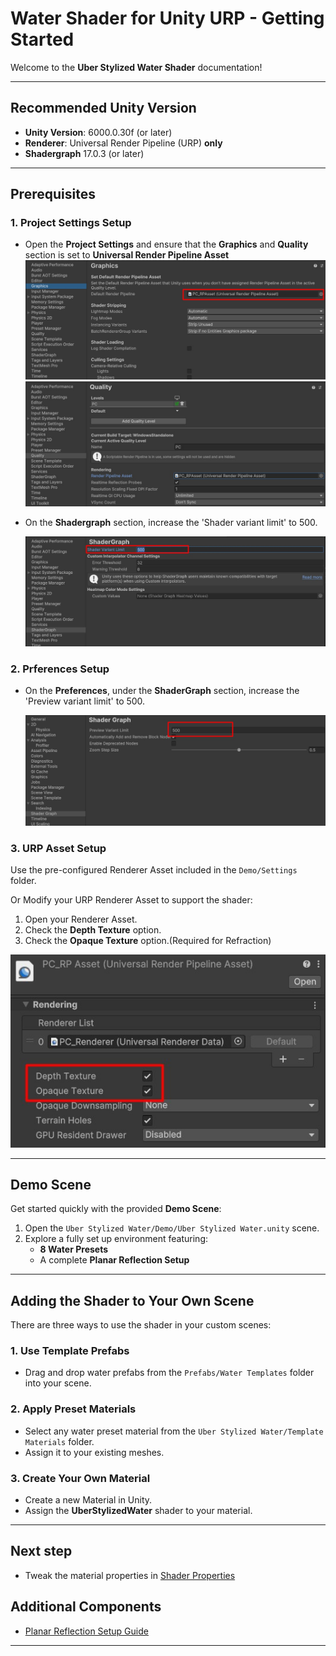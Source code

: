 # Water Shader for Unity URP - Getting Started

Welcome to the **Uber Stylized Water Shader** documentation!

---

## Recommended Unity Version

- **Unity Version**: 6000.0.30f (or later)
- **Renderer**: Universal Render Pipeline (URP) **only**
- **Shadergraph** 17.0.3 (or later)

---

## Prerequisites

### 1. Project Settings Setup

- Open the **Project Settings** and ensure that the **Graphics** and **Quality** section is set to **Universal Render Pipeline Asset**
  ![alt text](../assets/images/getting-started-projectsetting-graphics.jpg ":size=50%")
  ![alt text](../assets/images/getting-started-projectsetting-quality.jpg ":size=50%")
- On the **Shadergraph** section, increase the 'Shader variant limit' to 500.

    ![alt text](../assets/images/getting-started-projectsetting-shadergraph.jpg ":size=50%")

### 2. Prferences Setup

- On the **Preferences**, under the **ShaderGraph** section, increase the 'Preview variant limit' to 500.

  ![alt text](../assets/images/getting-started-preferences-shadergraph.jpg ":size=50%")

### 3. URP Asset Setup

Use the pre-configured Renderer Asset included in the `Demo/Settings` folder.

Or Modify your URP Renderer Asset to support the shader:

1. Open your Renderer Asset.
2. Check the **Depth Texture** option.
3. Check the **Opaque Texture** option.(Required for Refraction)

![alt text](../assets/images/getting-started-rpasset.jpg ":size=20%")

---

## Demo Scene

Get started quickly with the provided **Demo Scene**:

1. Open the `Uber Stylized Water/Demo/Uber Stylized Water.unity` scene.
2. Explore a fully set up environment featuring:
   - **8 Water Presets**
   - A complete **Planar Reflection Setup**

---

## Adding the Shader to Your Own Scene

There are three ways to use the shader in your custom scenes:

### 1. Use Template Prefabs

- Drag and drop water prefabs from the `Prefabs/Water Templates` folder into your scene.

### 2. Apply Preset Materials

- Select any water preset material from the `Uber Stylized Water/Template Materials` folder.
- Assign it to your existing meshes.

### 3. Create Your Own Material

- Create a new Material in Unity.
- Assign the **UberStylizedWater** shader to your material.

---

## Next step

- Tweak the material properties in [Shader Properties](usage-guide/shader-properties/shader-properties.md)

## Additional Components

- [Planar Reflection Setup Guide](planarreflection.md)

---
